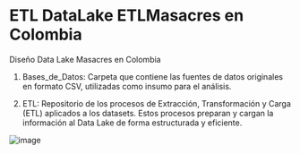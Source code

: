 # ETL DataLake ETLMasacres en Colombia

Diseño Data Lake Masacres en Colombia

1. Bases_de_Datos: Carpeta que contiene las fuentes de datos originales en formato CSV, utilizadas como insumo para el análisis.

2. ETL: Repositorio de los procesos de Extracción, Transformación y Carga (ETL) aplicados a los datasets. Estos procesos preparan y cargan la información al Data Lake de forma estructurada y eficiente.

![image](https://github.com/user-attachments/assets/02fe6519-bcb2-4d17-afc6-3ee562556483)
